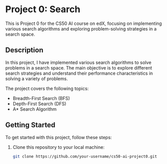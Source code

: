 # Project 0: Search

This is Project 0 for the CS50 AI course on edX, focusing on implementing various search algorithms and exploring problem-solving strategies in a search space.

## Description

In this project, I have implemented various search algorithms to solve problems in a search space. The main objective is to explore different search strategies and understand their performance characteristics in solving a variety of problems.

The project covers the following topics:

- Breadth-First Search (BFS)
- Depth-First Search (DFS)
- A* Search Algorithm

## Getting Started

To get started with this project, follow these steps:

1. Clone this repository to your local machine:

   ```bash
   git clone https://github.com/your-username/cs50-ai-project0.git
